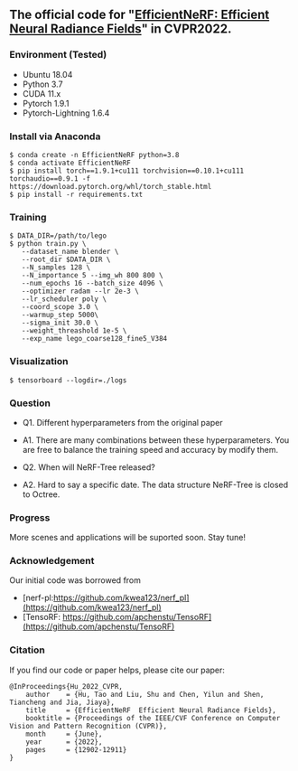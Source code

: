 ## The official code for "[EfficientNeRF: Efficient Neural Radiance Fields](https://arxiv.org/abs/2206.00878)" in CVPR2022.

### Environment (Tested)
- Ubuntu 18.04
- Python 3.7
- CUDA 11.x
- Pytorch 1.9.1
- Pytorch-Lightning 1.6.4

### Install via Anaconda
```
$ conda create -n EfficientNeRF python=3.8
$ conda activate EfficientNeRF
$ pip install torch==1.9.1+cu111 torchvision==0.10.1+cu111 torchaudio==0.9.1 -f https://download.pytorch.org/whl/torch_stable.html
$ pip install -r requirements.txt
```

### Training
```
$ DATA_DIR=/path/to/lego
$ python train.py \
   --dataset_name blender \
   --root_dir $DATA_DIR \
   --N_samples 128 \
   --N_importance 5 --img_wh 800 800 \
   --num_epochs 16 --batch_size 4096 \
   --optimizer radam --lr 2e-3 \
   --lr_scheduler poly \
   --coord_scope 3.0 \
   --warmup_step 5000\
   --sigma_init 30.0 \
   --weight_threashold 1e-5 \
   --exp_name lego_coarse128_fine5_V384
```

### Visualization
```
$ tensorboard --logdir=./logs
```

### Question
- Q1. Different hyperparameters from the original paper
* A1. There are many combinations between these hyperparameters. You are free to balance the training speed and accuracy by modify them. 
- Q2. When will NeRF-Tree released?
* A2. Hard to say a specific date. The data structure NeRF-Tree is closed to Octree.

### Progress
More scenes and applications will be suported soon. Stay tune!

### Acknowledgement
Our initial code was borrowed from 
- [nerf-pl:https://github.com/kwea123/nerf_pl](https://github.com/kwea123/nerf_pl)
- [TensoRF: https://github.com/apchenstu/TensoRF](https://github.com/apchenstu/TensoRF)


### Citation
If you find our code or paper helps, please cite our paper:
```
@InProceedings{Hu_2022_CVPR,
    author    = {Hu, Tao and Liu, Shu and Chen, Yilun and Shen, Tiancheng and Jia, Jiaya},
    title     = {EfficientNeRF  Efficient Neural Radiance Fields},
    booktitle = {Proceedings of the IEEE/CVF Conference on Computer Vision and Pattern Recognition (CVPR)},
    month     = {June},
    year      = {2022},
    pages     = {12902-12911}
}
```

